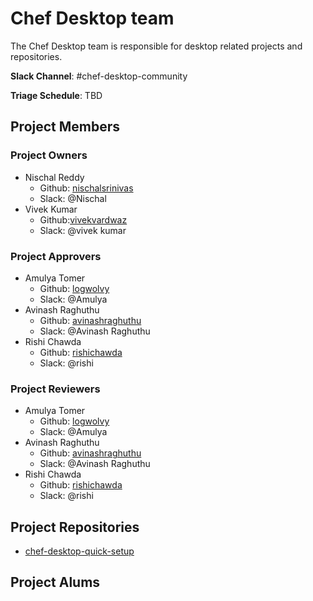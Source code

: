# Chef Desktop team

The Chef Desktop team is responsible for desktop related projects and repositories.

**Slack Channel**: #chef-desktop-community

**Triage Schedule**: TBD

## Project Members

### Project Owners

- Nischal Reddy
  * Github: [nischalsrinivas](https://github.com/nischalsrinivas)
  * Slack: @Nischal
- Vivek Kumar
  * Github:[vivekvardwaz](https://github.com/vivekvardwaz)
  * Slack: @vivek kumar

### Project Approvers

- Amulya Tomer
  * Github: [logwolvy](https://github.com/logwolvy)
  * Slack: @Amulya 
- Avinash Raghuthu
  * Github: [avinashraghuthu](https://github.com/avinashraghuthu)
  * Slack: @Avinash Raghuthu
- Rishi Chawda
  * Github: [rishichawda](https://github.com/rishichawda)
  * Slack: @rishi

### Project Reviewers

- Amulya Tomer
  * Github: [logwolvy](https://github.com/logwolvy)
  * Slack: @Amulya 
- Avinash Raghuthu
  * Github: [avinashraghuthu](https://github.com/avinashraghuthu)
  * Slack: @Avinash Raghuthu
- Rishi Chawda
  * Github: [rishichawda](https://github.com/rishichawda)
  * Slack: @rishi

## Project Repositories

- [chef-desktop-quick-setup](https://github.com/chef/chef-desktop-quick-setup)

## Project Alums
